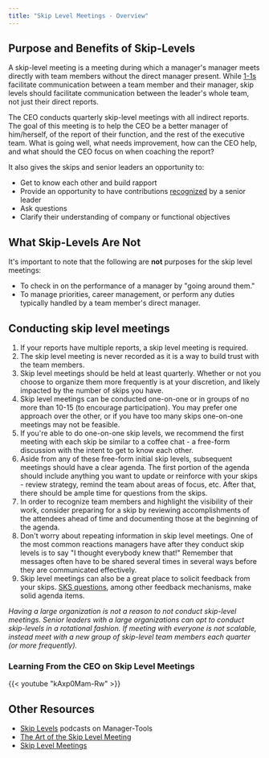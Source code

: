```yaml
---
title: "Skip Level Meetings - Overview"
---
```


## Purpose and Benefits of Skip-Levels

A skip-level meeting is a meeting during which a manager's manager meets directly with team members without the direct manager present. While [1-1s](/handbook/leadership/1-1) facilitate communication between a team
member and their manager, skip levels should facilitate communication between the leader's whole team, not just their direct
reports.

The CEO conducts quarterly skip-level meetings with all indirect reports. The goal of this meeting is to help the CEO be a better manager of him/herself, of the report of their function, and the rest of the executive team. What is going well, what needs improvement, how can the CEO help, and what should the CEO focus on when coaching the report?

It also gives the skips and senior leaders an opportunity to:

- Get to know each other and build rapport
- Provide an opportunity to have contributions [recognized](/handbook/people-group/guidance-on-feedback/#recognition) by a senior leader
- Ask questions
- Clarify their understanding of company or functional objectives

## What Skip-Levels Are Not

It's important to note that the following are **not** purposes for the
skip level meetings:

- To check in on the performance of a manager by "going around them."
- To manage priorities, career management, or perform any duties typically
  handled by a team member's direct manager.

## Conducting skip level meetings

1. If your reports have multiple reports, a skip level meeting is required.
1. The skip level meeting is never recorded as it is a way to build trust with the team members.
1. Skip level meetings should be held at least quarterly. Whether or not you
   choose to organize them more frequently is at your discretion, and likely
   impacted by the number of skips you have.
1. Skip level meetings can be conducted one-on-one or in groups of no more than
   10-15 (to encourage participation). You may prefer one approach over the
   other, or if you have too many skips one-on-one meetings may not be feasible.
1. If you're able to do one-on-one skip levels, we recommend the first meeting
   with each skip be similar to a coffee chat - a free-form discussion with the
   intent to get to know each other.
1. Aside from any of these free-form initial skip levels, subsequent meetings
   should have a clear agenda. The first portion of the agenda should include
   anything you want to update or reinforce with your skips - review strategy,
   remind the team about areas of focus, etc. After that, there should be ample
   time for questions from the skips.
1. In order to recognize team members and highlight the visibility of their work, consider preparing for a skip by reviewing accomplishments of the attendees ahead of time and documenting those at the beginning of the agenda.
1. Don't worry about repeating information in skip level meetings. One of the
   most common reactions managers have after they conduct skip levels is to say
   "I thought everybody knew that!" Remember that messages often have to be
   shared several times in several ways before they are communicated
   effectively.
1. Skip level meetings can also be a great place to solicit feedback from your
   skips. [SKS questions](https://en.wikipedia.org/wiki/SKS_process), among
   other feedback mechanisms, make solid agenda items.

*Having a large organization is not a reason to not conduct skip-level meetings. Senior leaders with a large organizations can opt to conduct skip-levels in a rotational fashion. If meeting with everyone is not scalable, instead meet with a new group of skip-level team members each quarter (or more frequently).*

### Learning From the CEO on Skip Level Meetings

{{< youtube "kAxp0Mam-Rw" >}}

## Other Resources

- [Skip Levels](https://www.manager-tools.com/2006/04/skip-levels) podcasts on Manager-Tools
- [The Art of the Skip Level Meeting](https://www.linkedin.com/pulse/art-skip-level-meeting-scott-boulton%2C-chrp-5948801065834024960/)
- [Skip Level Meetings](/handbook/engineering/development/dev/create/engineers/skip-level/)

